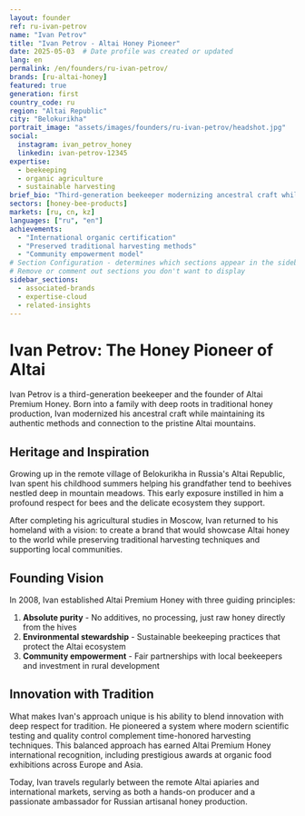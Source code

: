 ```yaml
---
layout: founder
ref: ru-ivan-petrov
name: "Ivan Petrov"
title: "Ivan Petrov - Altai Honey Pioneer"
date: 2025-05-03  # Date profile was created or updated
lang: en
permalink: /en/founders/ru-ivan-petrov/
brands: [ru-altai-honey]
featured: true
generation: first
country_code: ru
region: "Altai Republic"
city: "Belokurikha"
portrait_image: "assets/images/founders/ru-ivan-petrov/headshot.jpg"
social:
  instagram: ivan_petrov_honey
  linkedin: ivan-petrov-12345
expertise:
  - beekeeping
  - organic agriculture
  - sustainable harvesting
brief_bio: "Third-generation beekeeper modernizing ancestral craft while preserving traditional Altai harvesting techniques."
sectors: [honey-bee-products]
markets: [ru, cn, kz]
languages: ["ru", "en"]
achievements:
  - "International organic certification"
  - "Preserved traditional harvesting methods"
  - "Community empowerment model"
# Section Configuration - determines which sections appear in the sidebar
# Remove or comment out sections you don't want to display
sidebar_sections:
  - associated-brands
  - expertise-cloud
  - related-insights
---
```


# Ivan Petrov: The Honey Pioneer of Altai

Ivan Petrov is a third-generation beekeeper and the founder of Altai Premium Honey. Born into a family with deep roots in traditional honey production, Ivan modernized his ancestral craft while maintaining its authentic methods and connection to the pristine Altai mountains.

## Heritage and Inspiration

Growing up in the remote village of Belokurikha in Russia's Altai Republic, Ivan spent his childhood summers helping his grandfather tend to beehives nestled deep in mountain meadows. This early exposure instilled in him a profound respect for bees and the delicate ecosystem they support.

After completing his agricultural studies in Moscow, Ivan returned to his homeland with a vision: to create a brand that would showcase Altai honey to the world while preserving traditional harvesting techniques and supporting local communities.

## Founding Vision

In 2008, Ivan established Altai Premium Honey with three guiding principles:

1. **Absolute purity** - No additives, no processing, just raw honey directly from the hives
2. **Environmental stewardship** - Sustainable beekeeping practices that protect the Altai ecosystem
3. **Community empowerment** - Fair partnerships with local beekeepers and investment in rural development

## Innovation with Tradition

What makes Ivan's approach unique is his ability to blend innovation with deep respect for tradition. He pioneered a system where modern scientific testing and quality control complement time-honored harvesting techniques. This balanced approach has earned Altai Premium Honey international recognition, including prestigious awards at organic food exhibitions across Europe and Asia.

Today, Ivan travels regularly between the remote Altai apiaries and international markets, serving as both a hands-on producer and a passionate ambassador for Russian artisanal honey production.
